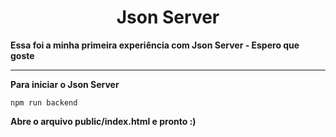 
<h1  align="center">Json Server</h1

**Essa foi a minha primeira experiência com Json Server - Espero que goste**

---

**Para iniciar o Json Server**

	npm run backend

**Abre o arquivo public/index.html e pronto :)**